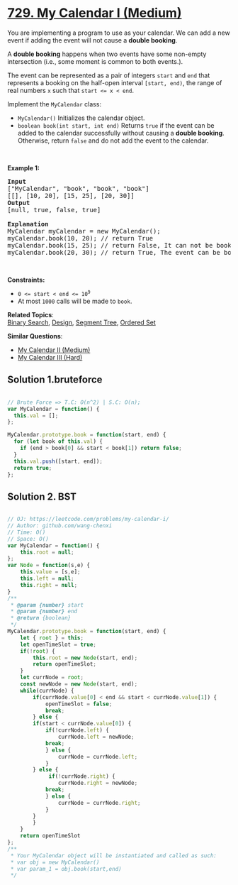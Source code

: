 # [729. My Calendar I (Medium)](https://leetcode.com/problems/my-calendar-i/)

<p>You are implementing a program to use as your calendar. We can add a new event if adding the event will not cause a <strong>double booking</strong>.</p>

<p>A <strong>double booking</strong> happens when two events have some non-empty intersection (i.e., some moment is common to both events.).</p>

<p>The event can be represented as a pair of integers <code>start</code> and <code>end</code> that represents a booking on the half-open interval <code>[start, end)</code>, the range of real numbers <code>x</code> such that <code>start &lt;= x &lt; end</code>.</p>

<p>Implement the <code>MyCalendar</code> class:</p>

<ul>
	<li><code>MyCalendar()</code> Initializes the calendar object.</li>
	<li><code>boolean book(int start, int end)</code> Returns <code>true</code> if the event can be added to the calendar successfully without causing a <strong>double booking</strong>. Otherwise, return <code>false</code> and do not add the event to the calendar.</li>
</ul>

<p>&nbsp;</p>
<p><strong>Example 1:</strong></p>

<pre><strong>Input</strong>
["MyCalendar", "book", "book", "book"]
[[], [10, 20], [15, 25], [20, 30]]
<strong>Output</strong>
[null, true, false, true]

<strong>Explanation</strong>
MyCalendar myCalendar = new MyCalendar();
myCalendar.book(10, 20); // return True
myCalendar.book(15, 25); // return False, It can not be booked because time 15 is already booked by another event.
myCalendar.book(20, 30); // return True, The event can be booked, as the first event takes every time less than 20, but not including 20.</pre>

<p>&nbsp;</p>
<p><strong>Constraints:</strong></p>

<ul>
	<li><code>0 &lt;= start &lt; end &lt;= 10<sup>9</sup></code></li>
	<li>At most <code>1000</code> calls will be made to <code>book</code>.</li>
</ul>


**Related Topics**:  
[Binary Search](https://leetcode.com/tag/binary-search/), [Design](https://leetcode.com/tag/design/), [Segment Tree](https://leetcode.com/tag/segment-tree/), [Ordered Set](https://leetcode.com/tag/ordered-set/)

**Similar Questions**:
* [My Calendar II (Medium)](https://leetcode.com/problems/my-calendar-ii/)
* [My Calendar III (Hard)](https://leetcode.com/problems/my-calendar-iii/)

## Solution 1.bruteforce

```js

// Brute Force => T.C: O(n^2) | S.C: O(n);
var MyCalendar = function() {
  this.val = [];
};

MyCalendar.prototype.book = function(start, end) {
  for (let book of this.val) {
    if (end > book[0] && start < book[1]) return false;
  }
  this.val.push([start, end]);
  return true;
};

```

## Solution 2. BST

```js

// OJ: https://leetcode.com/problems/my-calendar-i/
// Author: github.com/wang-chenxi
// Time: O()
// Space: O()
var MyCalendar = function() {
    this.root = null;
};
var Node = function(s,e) {
    this.value = [s,e];
    this.left = null;
    this.right = null;
}
/** 
 * @param {number} start 
 * @param {number} end
 * @return {boolean}
 */
MyCalendar.prototype.book = function(start, end) {
    let { root } = this;
    let openTimeSlot = true;
    if(!root) {
        this.root = new Node(start, end);
        return openTimeSlot;
    }
    let currNode = root;
    const newNode = new Node(start, end);
    while(currNode) {
        if(currNode.value[0] < end && start < currNode.value[1]) {
            openTimeSlot = false;
            break;
        } else {
        if(start < currNode.value[0]) {
            if(!currNode.left) {
                currNode.left = newNode;
            break;
            } else {
                currNode = currNode.left;
            }
        } else {
             if(!currNode.right) {
                currNode.right = newNode;
            break;
            } else {
                currNode = currNode.right;
            }
        }
        }
    }
    return openTimeSlot
};
/** 
 * Your MyCalendar object will be instantiated and called as such:
 * var obj = new MyCalendar()
 * var param_1 = obj.book(start,end)
 */


```